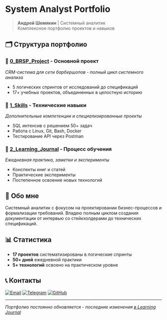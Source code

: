 # System Analyst Portfolio

> **Андрей Шемякин** | Системный аналитик  
> Комплексное портфолио проектов и навыков

## 🗂️ Структура портфолио

### 📁 [0_BRSP_Project](./0_BRSP_Project/) - **Основной проект**
*CRM-система для сети барбершопов - полный цикл системного анализа*
- 5 логических спринтов от исследований до спецификаций
- 17+ учебных проектов, объединенных в целостную историю

### 📁 [1_Skills](./1_Skills/) - **Технические навыки**
*Дополнительные компетенции и специализированные проекты*
- SQL интенсив с решением 50+ задач
- Работа с Linux, Git, Bash, Docker
- Тестирование API через Postman

### 📁 [2_Learning_Journal](./2_Learning_Journal/) - **Процесс обучения**
*Ежедневная практика, заметки и эксперименты*
- Конспекты книг и статей
- Практические эксперименты
- Постепенное освоение новых технологий

## 🎯 Обо мне

Системный аналитик с фокусом на проектировании бизнес-процессов и формализации требований. Владею полным циклом создания документации от интервью со стейкхолдерами до технических спецификаций.

## 📊 Статистика

- **17 проектов** систематизированы в логические спринты
- **50+ дней** ежедневной практики
- **5+ технологий** освоено на практическом уровне

## 📞 Контакты

[![Email](https://img.shields.io/badge/Email-andreyshemyakin@gmail.com-blue?style=flat&logo=gmail)](mailto:avalesh31@gmail.com)
[![Telegram](https://img.shields.io/badge/Telegram-@avalesh31-blue?style=flat&logo=telegram)](https://t.me/avalesh31)
[![GitHub](https://img.shields.io/badge/GitHub-Avalesh31-black?style=flat&logo=github)](https://github.com/Avalesh31)

---

*Портфолио постоянно обновляется - последние изменения [в Learning Journal](./2_Learning_Journal/)*